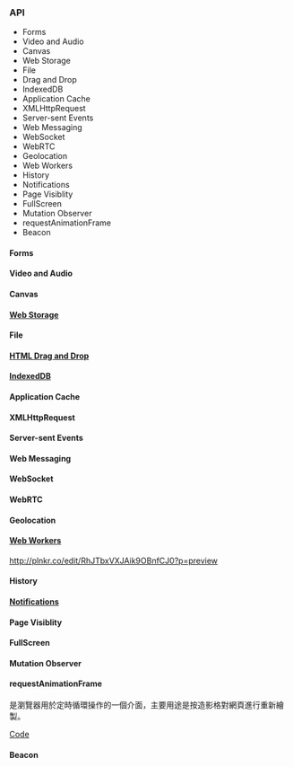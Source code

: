 ### API
* Forms
* Video and Audio
* Canvas
* Web Storage
* File
* Drag and Drop
* IndexedDB
* Application Cache
* XMLHttpRequest
* Server-sent Events
* Web Messaging
* WebSocket
* WebRTC
* Geolocation
* Web Workers
* History
* Notifications
* Page Visiblity
* FullScreen
* Mutation Observer
* requestAnimationFrame
* Beacon

#### Forms

#### Video and Audio

#### Canvas

#### [Web Storage](https://developer.mozilla.org/en-US/docs/Web/API/Web_Storage_API)

#### File

#### [HTML Drag and Drop](https://developer.mozilla.org/en-US/docs/Web/API/HTML_Drag_and_Drop_API)

#### [IndexedDB](https://developer.mozilla.org/en-US/docs/Web/API/IndexedDB_API)

#### Application Cache

#### XMLHttpRequest

#### Server-sent Events

#### Web Messaging

#### WebSocket

#### WebRTC

#### Geolocation

#### [Web Workers](https://developer.mozilla.org/en-US/docs/Web/API/Web_Workers_API)
http://plnkr.co/edit/RhJTbxVXJAik9OBnfCJ0?p=preview


#### History

#### [Notifications](https://developer.mozilla.org/en-US/docs/Web/API/Notifications_API)

#### Page Visiblity

#### FullScreen

#### Mutation Observer

#### requestAnimationFrame
是瀏覽器用於定時循環操作的一個介面，主要用途是按造影格對網頁進行重新繪製。

[Code](http://codepen.io/Shyam-Chen/pen/KVqMjj)

#### Beacon
